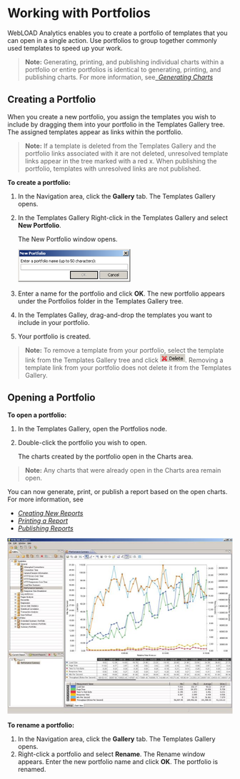 # Working with Portfolios

WebLOAD Analytics enables you to create a portfolio of templates that you can open in a single action. Use portfolios to group together commonly used templates to speed up your work.  

> **Note:** Generating, printing, and publishing individual charts within a portfolio or entire portfolios is identical to generating, printing, and publishing charts. For more information, see[` `*Generating Charts* ](generating_charts.md) 



## Creating a Portfolio

When you create a new portfolio, you assign the templates you wish to include by dragging them into your portfolio in the Templates Gallery tree. The assigned templates appear as links within the portfolio. 

> **Note:** If a template is deleted from the Templates Gallery and the portfolio links associated with it are not deleted, unresolved template links appear in the tree marked with a red x. When publishing the portfolio, templates with unresolved links are not published. 



**To create a portfolio:** 

1. In the Navigation area, click the **Gallery** tab. The Templates Gallery opens. 

1. In the Templates Gallery Right-click in the Templates Gallery and select **New Portfolio**.  

   The New Portfolio window opens. 

   ![new portfolio](../images/new_portfolio.png)

   

1. Enter a name for the portfolio and click **OK**. The new portfolio appears under the Portfolios folder in the Templates Gallery tree. 

1. In the Templates Galley, drag-and-drop the templates you want to include in your portfolio. 

1. Your portfolio is created. 

   

> **Note:** To remove a template from your portfolio, select the template link from the  Templates Gallery tree and click ![delete icon](../images/delete_icon.png). Removing a template link from your portfolio does not delete it from the Templates Gallery. 



## Opening a Portfolio

**To open a portfolio:** 

1. In the Templates Gallery, open the Portfolios node. 
1. Double-click the portfolio you wish to open.  

   The charts created by the portfolio open in the Charts area. 

> **Note:** Any charts that were already open in the Charts area remain open. 

You can now generate, print, or publish a report based on the open charts. For more information, see 

- [*Creating New Reports* ](generating_reports.md#creating-new-reports) 
- [*Printing a Report* ](generating_reports.md#printing-a-report) 
- [*Publishing Reports* ](generating_reports.md#publishing-reports) 

![opening a portfolio](../images/open_portfolio.jpeg)



**To rename a portfolio:**  

1. In the Navigation area, click the **Gallery** tab. The Templates Gallery opens. 
2. Right-click a portfolio and select **Rename**. The Rename window appears. Enter the new portfolio name and click **OK**. The portfolio is renamed.

